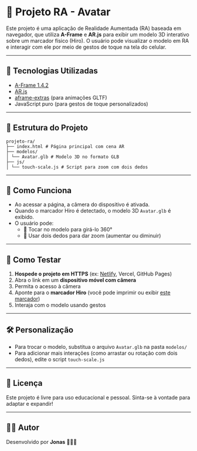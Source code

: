 # 📱 Projeto RA - Avatar

Este projeto é uma aplicação de Realidade Aumentada (RA) baseada em navegador, que utiliza **A-Frame** e **AR.js** para exibir um modelo 3D interativo sobre um marcador físico (Hiro). O usuário pode visualizar o modelo em RA e interagir com ele por meio de gestos de toque na tela do celular.

---

## 🚀 Tecnologias Utilizadas

- [A-Frame 1.4.2](https://aframe.io/)
- [AR.js](https://github.com/AR-js-org/AR.js)
- [aframe-extras](https://github.com/n5ro/aframe-extras) (para animações GLTF)
- JavaScript puro (para gestos de toque personalizados)

---

## 📂 Estrutura do Projeto

    projeto-ra/             
    ├── index.html # Página principal com cena AR         
    ├── modelos/ 
    │ └── Avatar.glb # Modelo 3D no formato GLB 
    ├── js/ 
    │ └── touch-scale.js # Script para zoom com dois dedos

---

## 📸 Como Funciona

- Ao acessar a página, a câmera do dispositivo é ativada.
- Quando o marcador Hiro é detectado, o modelo 3D `Avatar.glb` é exibido.
- O usuário pode:
  - 🔁 Tocar no modelo para girá-lo 360°
  - 🤏 Usar dois dedos para dar zoom (aumentar ou diminuir)

---

## 📱 Como Testar

1. **Hospede o projeto em HTTPS** (ex: [Netlify](https://app.netlify.com/drop), Vercel, GitHub Pages)
2. Abra o link em um **dispositivo móvel com câmera**
3. Permita o acesso à câmera
4. Aponte para o **marcador Hiro** (você pode imprimir ou exibir [este marcador](https://raw.githubusercontent.com/AR-js-org/AR.js/master/aframe/examples/marker-training/examples/pattern-files/pattern-hiro.png))
5. Interaja com o modelo usando gestos

---

## 🛠️ Personalização

- Para trocar o modelo, substitua o arquivo `Avatar.glb` na pasta `modelos/`
- Para adicionar mais interações (como arrastar ou rotação com dois dedos), edite o script `touch-scale.js`

---

## 📄 Licença

Este projeto é livre para uso educacional e pessoal. Sinta-se à vontade para adaptar e expandir!

---

## 🙋‍♂️ Autor

Desenvolvido por **Jonas** 👨🏻‍💻
